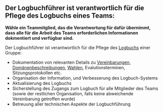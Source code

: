 ## Der Logbuchführer ist verantwortlich für die Pflege des Logbuchs eines Teams:

**Wähle ein Teammitglied, das die Verantwortung für dafür übernimmt, dass alle für die Arbeit des Teams erforderlichen Informationen dokmentiert und verfügbar sind.**

Der Logbuchführer ist verantwortlich für die Pflege des [Logbuchs](glossary:logbook) einer Gruppe:

- Dokumentation von relevanten Details zu [Vereinbarungen](glossary:agreement), [Domänenbeschreibungen](glossary:domain), [Wahlen](section:role-selection), Evalutionsterminen, Sitzungsprotokollen etc.
- Organisation der Information, und Verbesserung des Logbuch-Systems
- Aktualisierung des Logbuchs
- Sicherstellung des Zugangs zum Logbuch für alle Mitglieder des Teams (sowie der restlichen Organisation, falls keine abweichende Vereinbarung getroffen wurde)
- Betreuung aller technischen Aspekte der Logbuchführung